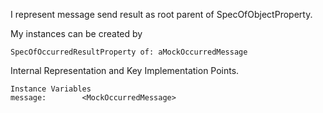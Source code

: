 I represent message send result as root parent of SpecOfObjectProperty.

My instances can be created by 
	
	SpecOfOccurredResultProperty of: aMockOccurredMessage

Internal Representation and Key Implementation Points.

    Instance Variables
	message:		<MockOccurredMessage>